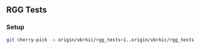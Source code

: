 ## RGG Tests

### Setup

```bash
git cherry-pick -x origin/vbrkic/rgg_tests~1..origin/vbrkic/rgg_tests
```
